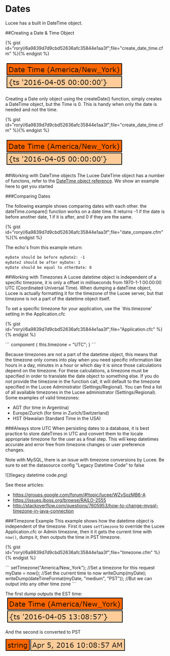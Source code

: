 # Dates

Lucee has a built in DateTime object.

##Creating a Date & Time Object

{% gist id="roryl/6a9839d7d9cbd52636afc35844e1aa3f",file="create_date_time.cfm" %}{% endgist %}

![](date.png)


Creating a Date only object using the createDate() function, simply creates a DateTime object, but the Time is 0. This is handy when only the date is needed and not the time.

{% gist id="roryl/6a9839d7d9cbd52636afc35844e1aa3f",file="create_date_time.cfm" %}{% endgist %}

![](date.png)

##Working with DateTime objects
The Lucee DateTime object has a number of functons, refer to the [DateTime object reference](http://luceedocs.herokuapp.com/objects). We show an example here to get you started

###Comparing Dates

The following example shows comparing dates with each other. the dateTime.compare() function works on a date time. It returns -1 if the date is before another date, 1 if it is after, and 0 if they are the same.

{% gist id="roryl/6a9839d7d9cbd52636afc35844e1aa3f",file="date_compare.cfm" %}{% endgist %}

The echo's from this example return:

```
myDate should be before myDate2: -1
myDate2 should be after myDate: 1 
myDate should be equal to otherDate: 0
```

##Working with Timezones
A Lucee datetime object is independent of a specific timezone, it is only a offset in milliseconds from 1970-1-1 00.00:00 UTC (Coordinated Universal Time). When dumping a dateTime object, Lucee is actually formatting it for the timezone of the Lucee server, but that timezone is not a part of the datetime object itself.

To set a specific timezone for your application, use the `this.timezone' setting in the Application.cfc

{% gist id="roryl/6a9839d7d9cbd52636afc35844e1aa3f",file="Application.cfc" %}{% endgist %}

<noscript>
```
component {
	this.timezone = "UTC";
}
```
</noscript>

Because timezones are not a part of the datetime object, this means that the timezone only comes into play when you need specific information like hours in a day, minutes in a hour or which day it is since those calculations depend on the timezone. For these calculations, a timezone must be specified in order to translate the date object to something else. If you do not provide the timezone in the function call, it will default to the timezone specified in the Lucee Administrator (Settings/Regional). You can find a list of all available timezones in the Lucee administrator (Settings/Regional). Some examples of valid timezones:

- AGT (for time in Argentina)
- Europe/Zurich (for time in Zurich/Switzerland)
- HST (Hawaiian Standard Time in the USA)

###Always store UTC
When persisting dates to a database, it is best practice to store dateTimes in UTC and convert them to the locale appropriate timezone for the user as a final step. This will keep datetimes accurate and error free from timezone changes or user preference changes.

Note with MySQL, there is an issue with timezone conversions by Lucee. Be sure to set the datasource config "Legacy Datetime Code" to false

![](legacy datetime code.png)

See these articles:
* https://groups.google.com/forum/#!topic/lucee/WZvSozMB6-A
* https://issues.jboss.org/browse/RAILO-2555
* http://stackoverflow.com/questions/7605953/how-to-change-mysql-timezone-in-java-connection

###Timezone Example
This example shows how the datetime object is independent of the timezone. First it uses `setTimezone` to override the Lucee Application.cfc or Admin timezone, then it it gets the current time with `now()`, dumps it, then outputs the time in PST timezone. 

{% gist id="roryl/6a9839d7d9cbd52636afc35844e1aa3f",file="timezone.cfm" %}{% endgist %}

<noscript>
```
<cfscript>
setTimezone("America/New_York"); //Set a timezone for this request
myDate = now(); //Set the current time to now
writeDump(myDate);
writeDump(dateTimeFormat(myDate, "medium", "PST")); //But we can output into any other time zone
</cfscript>
```
</noscript>

The first dump outputs the EST time:
![](est.png)

And the second is converted to PST 

![](pst.png)


